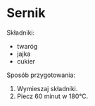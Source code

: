 # Sernik

Składniki:
- twaróg
- jajka
- cukier

Sposób przygotowania:
1. Wymieszaj składniki.
2. Piecz 60 minut w 180°C.